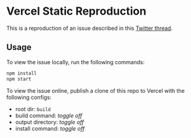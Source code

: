 # Vercel Static Reproduction

This is a reproduction of an issue described in this [Twitter thread](https://twitter.com/hawkticehurst/status/1480996741981765632).

## Usage

To view the issue locally, run the following commands:

```bash
npm install
npm start
```

To view the issue online, publish a clone of this repo to Vercel with the following configs:

- root dir: `build`
- build command: *toggle off*
- output directory: *toggle off*
- install command: *toggle off*